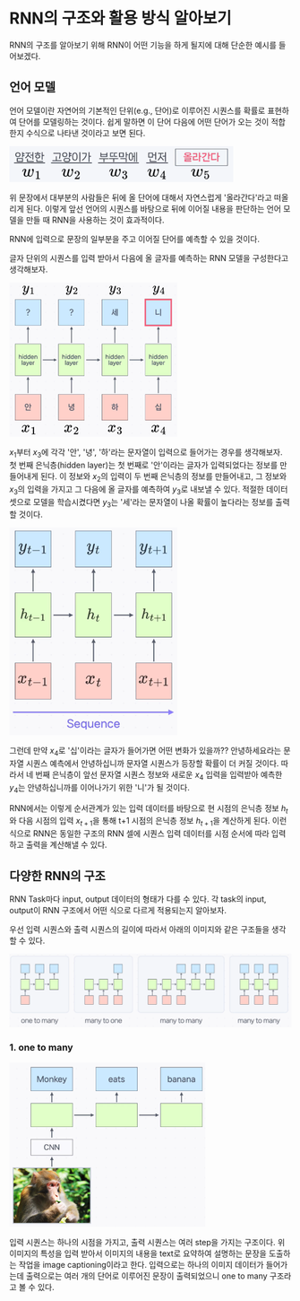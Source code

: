 # RNN의 구조와 활용 방식 알아보기

RNN의 구조를 알아보기 위해 RNN이 어떤 기능을 하게 될지에 대해 단순한 예시를 들어보겠다.

## 언어 모델

언어 모델이란 자연어의 기본적인 단위(e.g., 단어)로 이루어진 시퀀스를 확률로 표현하여 단어를 모델링하는 것이다. 쉽게 말하면 이 단어 다음에 어떤 단어가 오는 것이 적합한지 수식으로 나타낸 것이라고 보면 된다.

<img src="../images/ex-rnn.png" width=400>

위 문장에서 대부분의 사람들은 뒤에 올 단어에 대해서 자연스럽게 '올라간다'라고 떠올리게 된다. 이렇게 앞선 언어의 시퀀스를 바탕으로 뒤에 이어질 내용을 판단하는 언어 모델을 만들 때 RNN을 사용하는 것이 효과적이다.

RNN에 입력으로 문장의 일부분을 주고 이어질 단어를 예측할 수 있을 것이다.

글자 단위의 시퀀스를 입력 받아서 다음에 올 글자를 예측하는 RNN 모델을 구성한다고 생각해보자.

<img src="../images/rnn-hidden01.png" width=300>

$x_1$부터 $x_3$에 각각 '안', '녕', '하'라는 문자열이 입력으로 들어가는 경우를 생각해보자. 첫 번째 은닉층(hidden layer)는 첫 번째로 '안'이라는 글자가 입력되었다는 정보를 만들어내게 된다. 이 정보와 $x_2$의 입력이 두 번째 은닉층의 정보를 만들어내고, 그 정보와 $x_3$의 입력을 가지고 그 다음에 올 글자를 예측하여 $y_3$로 내보낼 수 있다. 적절한 데이터셋으로 모델을 학습시켰다면 $y_3$는 '세'라는 문자열이 나올 확률이 높다라는 정보를 출력할 것이다.

<img src="../images/rnn-hidden02.png" width=300>

그런데 만약 $x_4$로 '십'이라는 글자가 들어가면 어떤 변화가 있을까?? 안녕하세요라는 문자열 시퀀스 예측에서 안녕하십니까 문자열 시퀀스가 등장할 확률이 더 커질 것이다. 따라서 네 번째 은닉층이 앞선 문자열 시퀀스 정보와 새로운 $x_4$ 입력을 입력받아 예측한 $y_4$는 안녕하십니까를 이어나가기 위한 '니'가 될 것이다.

RNN에서는 이렇게 순서관계가 있는 입력 데이터를 바탕으로 현 시점의 은닉층 정보 $h_t$와 다음 시점의 입력 $x_{t+1}$을 통해 t+1 시점의 은닉층 정보 $h_{t+1}$을 계산하게 된다. 이런 식으로 RNN은 동일한 구조의 RNN 셀에 시퀀스 입력 데이터를 시점 순서에 따라 입력하고 출력을 계산해낼 수 있다.

## 다양한 RNN의 구조

RNN Task마다 input, output 데이터의 형태가 다를 수 있다. 각 task의 input, output이 RNN 구조에서 어떤 식으로 다르게 적용되는지 알아보자.

우선 입력 시퀀스와 출력 시퀀스의 길이에 따라서 아래의 이미지와 같은 구조들을 생각할 수 있다.

<img src="../images/rnn-structure.png" width=600>

### 1. one to many

<img src="../images/one-to-many.png" width=350>

입력 시퀀스는 하나의 시점을 가지고, 출력 시퀀스는 여러 step을 가지는 구조이다. 위 이미지의 특성을 입력 받아서 이미지의 내용을 text로 요약하여 설명하는 문장을 도출하는 작업을 image captioning이라고 한다. 입력으로는 하나의 이미지 데이터가 들어가는데 출력으로는 여러 개의 단어로 이루어진 문장이 출력되었으니 one to many 구조라고 볼 수 있다.
